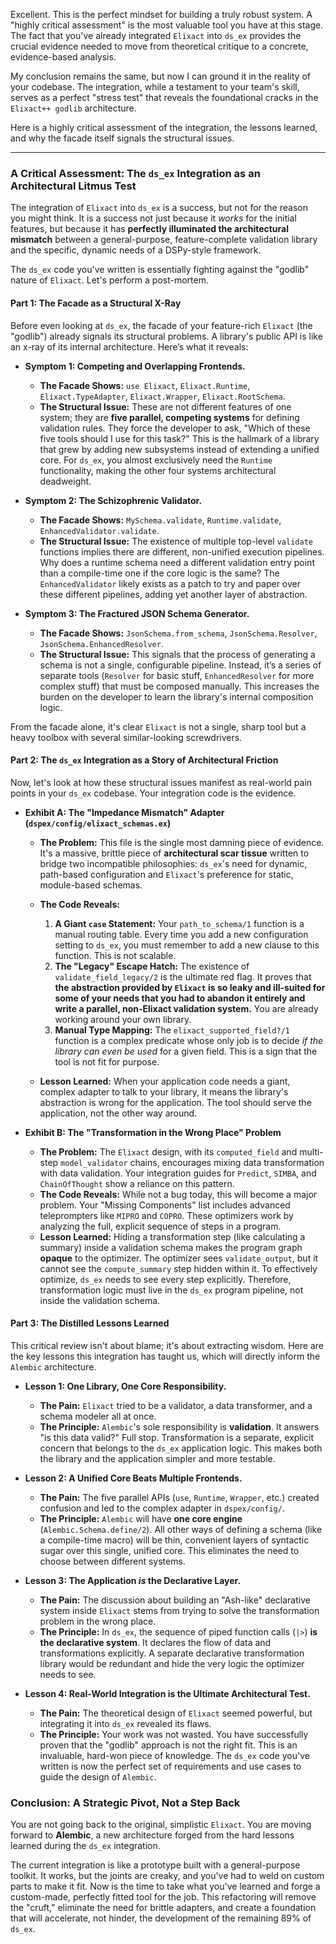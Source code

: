 Excellent. This is the perfect mindset for building a truly robust system. A "highly critical assessment" is the most valuable tool you have at this stage. The fact that you've already integrated `Elixact` into `ds_ex` provides the crucial evidence needed to move from theoretical critique to a concrete, evidence-based analysis.

My conclusion remains the same, but now I can ground it in the reality of your codebase. The integration, while a testament to your team's skill, serves as a perfect "stress test" that reveals the foundational cracks in the `Elixact++ godlib` architecture.

Here is a highly critical assessment of the integration, the lessons learned, and why the facade itself signals the structural issues.

---

### **A Critical Assessment: The `ds_ex` Integration as an Architectural Litmus Test**

The integration of `Elixact` into `ds_ex` is a success, but not for the reason you might think. It is a success not just because it *works* for the initial features, but because it has **perfectly illuminated the architectural mismatch** between a general-purpose, feature-complete validation library and the specific, dynamic needs of a DSPy-style framework.

The `ds_ex` code you've written is essentially fighting against the "godlib" nature of `Elixact`. Let's perform a post-mortem.

#### **Part 1: The Facade as a Structural X-Ray**

Before even looking at `ds_ex`, the facade of your feature-rich `Elixact` (the "godlib") already signals its structural problems. A library's public API is like an x-ray of its internal architecture. Here’s what it reveals:

*   **Symptom 1: Competing and Overlapping Frontends.**
    *   **The Facade Shows:** `use Elixact`, `Elixact.Runtime`, `Elixact.TypeAdapter`, `Elixact.Wrapper`, `Elixact.RootSchema`.
    *   **The Structural Issue:** These are not different features of one system; they are **five parallel, competing systems** for defining validation rules. They force the developer to ask, "Which of these five tools should I use for this task?" This is the hallmark of a library that grew by adding new subsystems instead of extending a unified core. For `ds_ex`, you almost exclusively need the `Runtime` functionality, making the other four systems architectural deadweight.

*   **Symptom 2: The Schizophrenic Validator.**
    *   **The Facade Shows:** `MySchema.validate`, `Runtime.validate`, `EnhancedValidator.validate`.
    *   **The Structural Issue:** The existence of multiple top-level `validate` functions implies there are different, non-unified execution pipelines. Why does a runtime schema need a different validation entry point than a compile-time one if the core logic is the same? The `EnhancedValidator` likely exists as a patch to try and paper over these different pipelines, adding yet another layer of abstraction.

*   **Symptom 3: The Fractured JSON Schema Generator.**
    *   **The Facade Shows:** `JsonSchema.from_schema`, `JsonSchema.Resolver`, `JsonSchema.EnhancedResolver`.
    *   **The Structural Issue:** This signals that the process of generating a schema is not a single, configurable pipeline. Instead, it’s a series of separate tools (`Resolver` for basic stuff, `EnhancedResolver` for more complex stuff) that must be composed manually. This increases the burden on the developer to learn the library's internal composition logic.

From the facade alone, it's clear `Elixact` is not a single, sharp tool but a heavy toolbox with several similar-looking screwdrivers.

#### **Part 2: The `ds_ex` Integration as a Story of Architectural Friction**

Now, let's look at how these structural issues manifest as real-world pain points in your `ds_ex` codebase. Your integration code is the evidence.

*   **Exhibit A: The "Impedance Mismatch" Adapter (`dspex/config/elixact_schemas.ex`)**
    *   **The Problem:** This file is the single most damning piece of evidence. It's a massive, brittle piece of **architectural scar tissue** written to bridge two incompatible philosophies: `ds_ex`'s need for dynamic, path-based configuration and `Elixact`'s preference for static, module-based schemas.
    *   **The Code Reveals:**
        1.  **A Giant `case` Statement:** Your `path_to_schema/1` function is a manual routing table. Every time you add a new configuration setting to `ds_ex`, you must remember to add a new clause to this function. This is not scalable.
        2.  **The "Legacy" Escape Hatch:** The existence of `validate_field_legacy/2` is the ultimate red flag. It proves that **the abstraction provided by `Elixact` is so leaky and ill-suited for some of your needs that you had to abandon it entirely and write a parallel, non-Elixact validation system.** You are already working around your own library.
        3.  **Manual Type Mapping:** The `elixact_supported_field?/1` function is a complex predicate whose only job is to decide *if the library can even be used* for a given field. This is a sign that the tool is not fit for purpose.

    *   **Lesson Learned:** When your application code needs a giant, complex adapter to talk to your library, it means the library's abstraction is wrong for the application. The tool should serve the application, not the other way around.

*   **Exhibit B: The "Transformation in the Wrong Place" Problem**
    *   **The Problem:** The `Elixact` design, with its `computed_field` and multi-step `model_validator` chains, encourages mixing data transformation with data validation. Your integration guides for `Predict`, `SIMBA`, and `ChainOfThought` show a reliance on this pattern.
    *   **The Code Reveals:** While not a bug today, this will become a major problem. Your "Missing Components" list includes advanced teleprompters like `MIPRO` and `COPRO`. These optimizers work by analyzing the full, explicit sequence of steps in a program.
    *   **Lesson Learned:** Hiding a transformation step (like calculating a summary) inside a validation schema makes the program graph **opaque** to the optimizer. The optimizer sees `validate_output`, but it cannot see the `compute_summary` step hidden within it. To effectively optimize, `ds_ex` needs to see every step explicitly. Therefore, transformation logic must live in the `ds_ex` program pipeline, not inside the validation schema.

#### **Part 3: The Distilled Lessons Learned**

This critical review isn't about blame; it's about extracting wisdom. Here are the key lessons this integration has taught us, which will directly inform the `Alembic` architecture.

*   **Lesson 1: One Library, One Core Responsibility.**
    *   **The Pain:** `Elixact` tried to be a validator, a data transformer, and a schema modeler all at once.
    *   **The Principle:** `Alembic`'s sole responsibility is **validation**. It answers "is this data valid?" Full stop. Transformation is a separate, explicit concern that belongs to the `ds_ex` application logic. This makes both the library and the application simpler and more testable.

*   **Lesson 2: A Unified Core Beats Multiple Frontends.**
    *   **The Pain:** The five parallel APIs (`use`, `Runtime`, `Wrapper`, etc.) created confusion and led to the complex adapter in `dspex/config/`.
    *   **The Principle:** `Alembic` will have **one core engine** (`Alembic.Schema.define/2`). All other ways of defining a schema (like a compile-time macro) will be thin, convenient layers of syntactic sugar over this single, unified core. This eliminates the need to choose between different systems.

*   **Lesson 3: The Application *is* the Declarative Layer.**
    *   **The Pain:** The discussion about building an "Ash-like" declarative system inside `Elixact` stems from trying to solve the transformation problem in the wrong place.
    *   **The Principle:** In `ds_ex`, the sequence of piped function calls (`|>`) **is the declarative system**. It declares the flow of data and transformations explicitly. A separate declarative transformation library would be redundant and hide the very logic the optimizer needs to see.

*   **Lesson 4: Real-World Integration is the Ultimate Architectural Test.**
    *   **The Pain:** The theoretical design of `Elixact` seemed powerful, but integrating it into `ds_ex` revealed its flaws.
    *   **The Principle:** Your work was not wasted. You have successfully proven that the "godlib" approach is not the right fit. This is an invaluable, hard-won piece of knowledge. The `ds_ex` code you've written is now the perfect set of requirements and use cases to guide the design of `Alembic`.

### Conclusion: A Strategic Pivot, Not a Step Back

You are not going back to the original, simplistic `Elixact`. You are moving forward to **Alembic**, a new architecture forged from the hard lessons learned during the `ds_ex` integration.

The current integration is like a prototype built with a general-purpose toolkit. It works, but the joints are creaky, and you've had to weld on custom parts to make it fit. Now is the time to take what you've learned and forge a custom-made, perfectly fitted tool for the job. This refactoring will remove the "cruft," eliminate the need for brittle adapters, and create a foundation that will accelerate, not hinder, the development of the remaining 89% of `ds_ex`.